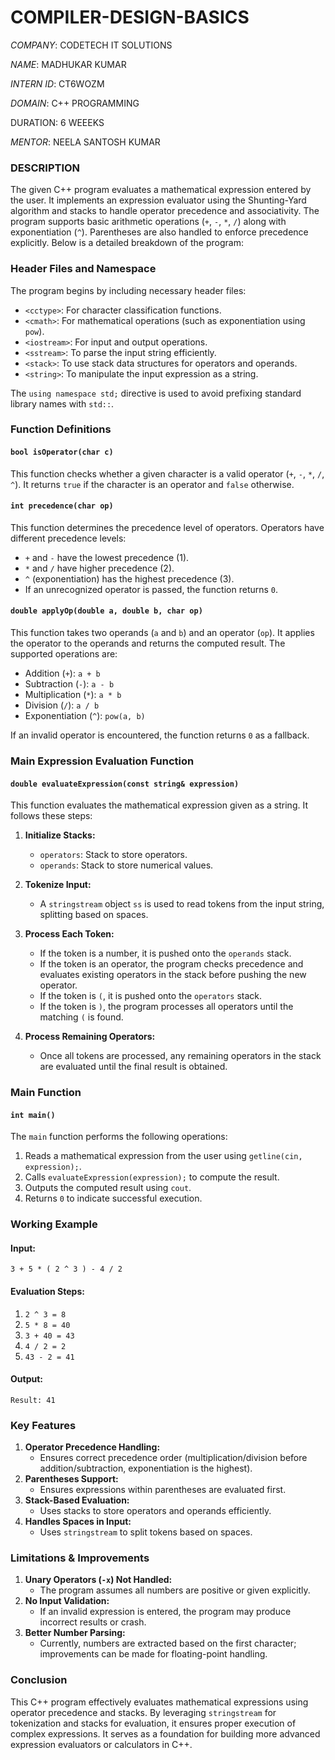 # COMPILER-DESIGN-BASICS

*COMPANY*: CODETECH IT SOLUTIONS

*NAME*: MADHUKAR KUMAR

*INTERN ID*: CT6WOZM

*DOMAIN*: C++ PROGRAMMING

DURATION: 6 WEEEKS

*MENTOR*: NEELA SANTOSH KUMAR

### **DESCRIPTION**
The given C++ program evaluates a mathematical expression entered by the user. It implements an expression evaluator using the Shunting-Yard algorithm and stacks to handle operator precedence and associativity. The program supports basic arithmetic operations (`+`, `-`, `*`, `/`) along with exponentiation (`^`). Parentheses are also handled to enforce precedence explicitly. Below is a detailed breakdown of the program:

### **Header Files and Namespace**
The program begins by including necessary header files:
- `<cctype>`: For character classification functions.
- `<cmath>`: For mathematical operations (such as exponentiation using `pow`).
- `<iostream>`: For input and output operations.
- `<sstream>`: To parse the input string efficiently.
- `<stack>`: To use stack data structures for operators and operands.
- `<string>`: To manipulate the input expression as a string.

The `using namespace std;` directive is used to avoid prefixing standard library names with `std::`.

### **Function Definitions**
#### `bool isOperator(char c)`
This function checks whether a given character is a valid operator (`+`, `-`, `*`, `/`, `^`). It returns `true` if the character is an operator and `false` otherwise.

#### `int precedence(char op)`
This function determines the precedence level of operators. Operators have different precedence levels:
- `+` and `-` have the lowest precedence (1).
- `*` and `/` have higher precedence (2).
- `^` (exponentiation) has the highest precedence (3).
- If an unrecognized operator is passed, the function returns `0`.

#### `double applyOp(double a, double b, char op)`
This function takes two operands (`a` and `b`) and an operator (`op`). It applies the operator to the operands and returns the computed result. The supported operations are:
- Addition (`+`): `a + b`
- Subtraction (`-`): `a - b`
- Multiplication (`*`): `a * b`
- Division (`/`): `a / b`
- Exponentiation (`^`): `pow(a, b)`

If an invalid operator is encountered, the function returns `0` as a fallback.

### **Main Expression Evaluation Function**
#### `double evaluateExpression(const string& expression)`
This function evaluates the mathematical expression given as a string. It follows these steps:

1. **Initialize Stacks:**
   - `operators`: Stack to store operators.
   - `operands`: Stack to store numerical values.

2. **Tokenize Input:**
   - A `stringstream` object `ss` is used to read tokens from the input string, splitting based on spaces.

3. **Process Each Token:**
   - If the token is a number, it is pushed onto the `operands` stack.
   - If the token is an operator, the program checks precedence and evaluates existing operators in the stack before pushing the new operator.
   - If the token is `(`, it is pushed onto the `operators` stack.
   - If the token is `)`, the program processes all operators until the matching `(` is found.

4. **Process Remaining Operators:**
   - Once all tokens are processed, any remaining operators in the stack are evaluated until the final result is obtained.

### **Main Function**
#### `int main()`
The `main` function performs the following operations:
1. Reads a mathematical expression from the user using `getline(cin, expression);`.
2. Calls `evaluateExpression(expression);` to compute the result.
3. Outputs the computed result using `cout`.
4. Returns `0` to indicate successful execution.

### **Working Example**
#### **Input:**
```
3 + 5 * ( 2 ^ 3 ) - 4 / 2
```
#### **Evaluation Steps:**
1. `2 ^ 3 = 8`
2. `5 * 8 = 40`
3. `3 + 40 = 43`
4. `4 / 2 = 2`
5. `43 - 2 = 41`
#### **Output:**
```
Result: 41
```

### **Key Features**
1. **Operator Precedence Handling:**
   - Ensures correct precedence order (multiplication/division before addition/subtraction, exponentiation is the highest).
2. **Parentheses Support:**
   - Ensures expressions within parentheses are evaluated first.
3. **Stack-Based Evaluation:**
   - Uses stacks to store operators and operands efficiently.
4. **Handles Spaces in Input:**
   - Uses `stringstream` to split tokens based on spaces.

### **Limitations & Improvements**
1. **Unary Operators (`-x`) Not Handled:**
   - The program assumes all numbers are positive or given explicitly.
2. **No Input Validation:**
   - If an invalid expression is entered, the program may produce incorrect results or crash.
3. **Better Number Parsing:**
   - Currently, numbers are extracted based on the first character; improvements can be made for floating-point handling.

### **Conclusion**
This C++ program effectively evaluates mathematical expressions using operator precedence and stacks. By leveraging `stringstream` for tokenization and stacks for evaluation, it ensures proper execution of complex expressions. It serves as a foundation for building more advanced expression evaluators or calculators in C++.




